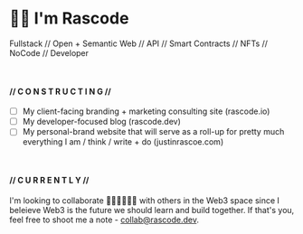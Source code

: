 
# 👋🏽 I'm Rascode

Fullstack // Open + Semantic Web // API // Smart Contracts // NFTs // NoCode // Developer 

<br />

#### // C O N S T R U C T I N G //
- [ ] My client-facing branding + marketing consulting site (rascode.io)
- [ ] My developer-focused blog (rascode.dev)
- [ ] My personal-brand website that will serve as a roll-up for pretty much everything I am / think / write + do (justinrascoe.com)

<br /> 

#### // C  U  R  R  E  N  T  L  Y // 
I'm looking to collaborate 👩🏾‍👧🏾‍👦🏾  with others in the Web3 space since I beleieve Web3 is the future we should learn and build together.  If that's you, feel free to shoot me a note - collab@rascode.dev.


<!--
**rascode/rascode** is a ✨ _special_ ✨ repository because its `README.md` (this file) appears on your GitHub profile.

Here are some ideas to get you started:

- 🔭 I’m currently working on ...
- 🌱 I’m currently learning ...
- 👯 I’m looking to collaborate on ...
- 🤔 I’m looking for help with ...
- 💬 Ask me about ...
- 📫 How to reach me: ...
- 😄 Pronouns: ...
- ⚡ Fun fact: ...
-->
